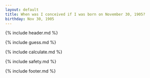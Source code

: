 ```yaml
---
layout: default
title: When was I conceived if I was born on November 30, 1905?
birthday: Nov 30, 1905
---
```


{% include header.md %}

{% include guess.md %}

{% include calculate.md %}

{% include safety.md %}

{% include footer.md %}



